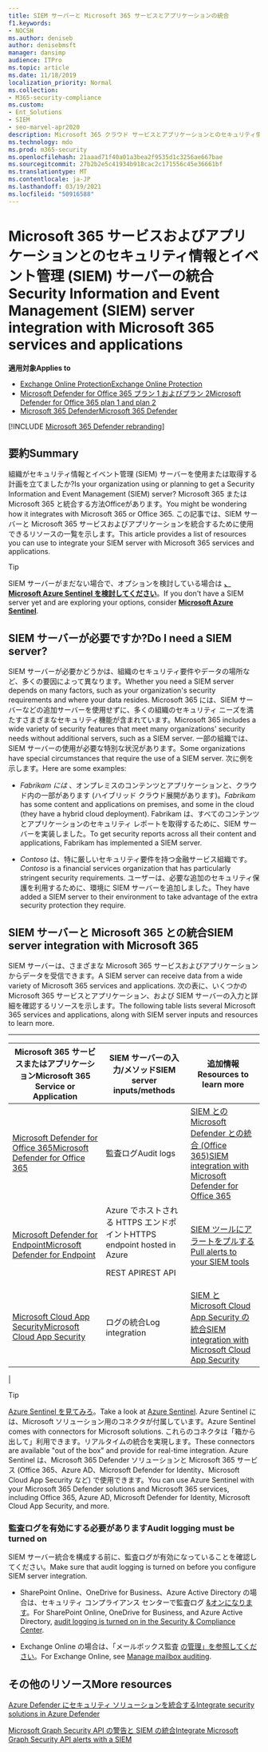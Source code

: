 ```yaml
---
title: SIEM サーバーと Microsoft 365 サービスとアプリケーションの統合
f1.keywords:
- NOCSH
ms.author: deniseb
author: denisebmsft
manager: dansimp
audience: ITPro
ms.topic: article
ms.date: 11/18/2019
localization_priority: Normal
ms.collection:
- M365-security-compliance
ms.custom:
- Ent_Solutions
- SIEM
- seo-marvel-apr2020
description: Microsoft 365 クラウド サービスとアプリケーションとのセキュリティ情報とイベント管理 (SIEM) サーバーの統合の概要を確認する
ms.technology: mdo
ms.prod: m365-security
ms.openlocfilehash: 21aaad71f40a01a3bea2f9535d1c3256ae667bae
ms.sourcegitcommit: 27b2b2e5c41934b918cac2c171556c45e36661bf
ms.translationtype: MT
ms.contentlocale: ja-JP
ms.lasthandoff: 03/19/2021
ms.locfileid: "50916588"
---
```

# <a name="security-information-and-event-management-siem-server-integration-with-microsoft-365-services-and-applications"></a><span data-ttu-id="c6338-103">Microsoft 365 サービスおよびアプリケーションとのセキュリティ情報とイベント管理 (SIEM) サーバーの統合</span><span class="sxs-lookup"><span data-stu-id="c6338-103">Security Information and Event Management (SIEM) server integration with Microsoft 365 services and applications</span></span>

<span data-ttu-id="c6338-104">**適用対象**</span><span class="sxs-lookup"><span data-stu-id="c6338-104">**Applies to**</span></span>
- [<span data-ttu-id="c6338-105">Exchange Online Protection</span><span class="sxs-lookup"><span data-stu-id="c6338-105">Exchange Online Protection</span></span>](exchange-online-protection-overview.md)
- [<span data-ttu-id="c6338-106">Microsoft Defender for Office 365 プラン 1 およびプラン 2</span><span class="sxs-lookup"><span data-stu-id="c6338-106">Microsoft Defender for Office 365 plan 1 and plan 2</span></span>](office-365-atp.md)
- [<span data-ttu-id="c6338-107">Microsoft 365 Defender</span><span class="sxs-lookup"><span data-stu-id="c6338-107">Microsoft 365 Defender</span></span>](../mtp/microsoft-threat-protection.md)

[!INCLUDE [Microsoft 365 Defender rebranding](../includes/microsoft-defender-for-office.md)]

## <a name="summary"></a><span data-ttu-id="c6338-108">要約</span><span class="sxs-lookup"><span data-stu-id="c6338-108">Summary</span></span>

<span data-ttu-id="c6338-109">組織がセキュリティ情報とイベント管理 (SIEM) サーバーを使用または取得する計画を立てましたか?</span><span class="sxs-lookup"><span data-stu-id="c6338-109">Is your organization using or planning to get a Security Information and Event Management (SIEM) server?</span></span> <span data-ttu-id="c6338-110">Microsoft 365 または Microsoft 365 と統合する方法Officeがあります。</span><span class="sxs-lookup"><span data-stu-id="c6338-110">You might be wondering how it integrates with Microsoft 365 or Office 365.</span></span> <span data-ttu-id="c6338-111">この記事では、SIEM サーバーと Microsoft 365 サービスおよびアプリケーションを統合するために使用できるリソースの一覧を示します。</span><span class="sxs-lookup"><span data-stu-id="c6338-111">This article provides a list of resources you can use to integrate your SIEM server with Microsoft 365 services and applications.</span></span>

> [!TIP]
> <span data-ttu-id="c6338-112">SIEM サーバーがまだない場合で、オプションを検討している場合は **[、Microsoft Azure Sentinel を検討してください](/azure/sentinel/overview)**。</span><span class="sxs-lookup"><span data-stu-id="c6338-112">If you don't have a SIEM server yet and are exploring your options, consider **[Microsoft Azure Sentinel](/azure/sentinel/overview)**.</span></span>

## <a name="do-i-need-a-siem-server"></a><span data-ttu-id="c6338-113">SIEM サーバーが必要ですか?</span><span class="sxs-lookup"><span data-stu-id="c6338-113">Do I need a SIEM server?</span></span>

<span data-ttu-id="c6338-114">SIEM サーバーが必要かどうかは、組織のセキュリティ要件やデータの場所など、多くの要因によって異なります。</span><span class="sxs-lookup"><span data-stu-id="c6338-114">Whether you need a SIEM server depends on many factors, such as your organization's security requirements and where your data resides.</span></span> <span data-ttu-id="c6338-115">Microsoft 365 には、SIEM サーバーなどの追加サーバーを使用せずに、多くの組織のセキュリティ ニーズを満たすさまざまなセキュリティ機能が含まれています。</span><span class="sxs-lookup"><span data-stu-id="c6338-115">Microsoft 365 includes a wide variety of security features that meet many organizations' security needs without additional servers, such as a SIEM server.</span></span> <span data-ttu-id="c6338-116">一部の組織では、SIEM サーバーの使用が必要な特別な状況があります。</span><span class="sxs-lookup"><span data-stu-id="c6338-116">Some organizations have special circumstances that require the use of a SIEM server.</span></span> <span data-ttu-id="c6338-117">次に例を示します。</span><span class="sxs-lookup"><span data-stu-id="c6338-117">Here are some examples:</span></span>

- <span data-ttu-id="c6338-118">*Fabrikam には* 、オンプレミスのコンテンツとアプリケーションと、クラウド内の一部があります (ハイブリッド クラウド展開があります)。</span><span class="sxs-lookup"><span data-stu-id="c6338-118">*Fabrikam* has some content and applications on premises, and some in the cloud (they have a hybrid cloud deployment).</span></span> <span data-ttu-id="c6338-119">Fabrikam は、すべてのコンテンツとアプリケーションのセキュリティ レポートを取得するために、SIEM サーバーを実装しました。</span><span class="sxs-lookup"><span data-stu-id="c6338-119">To get security reports across all their content and applications, Fabrikam has implemented a SIEM server.</span></span>

- <span data-ttu-id="c6338-120">*Contoso* は、特に厳しいセキュリティ要件を持つ金融サービス組織です。</span><span class="sxs-lookup"><span data-stu-id="c6338-120">*Contoso* is a financial services organization that has particularly stringent security requirements.</span></span> <span data-ttu-id="c6338-121">ユーザーは、必要な追加のセキュリティ保護を利用するために、環境に SIEM サーバーを追加しました。</span><span class="sxs-lookup"><span data-stu-id="c6338-121">They have added a SIEM server to their environment to take advantage of the extra security protection they require.</span></span>

## <a name="siem-server-integration-with-microsoft-365"></a><span data-ttu-id="c6338-122">SIEM サーバーと Microsoft 365 との統合</span><span class="sxs-lookup"><span data-stu-id="c6338-122">SIEM server integration with Microsoft 365</span></span>

<span data-ttu-id="c6338-123">SIEM サーバーは、さまざまな Microsoft 365 サービスおよびアプリケーションからデータを受信できます。</span><span class="sxs-lookup"><span data-stu-id="c6338-123">A SIEM server can receive data from a wide variety of Microsoft 365 services and applications.</span></span> <span data-ttu-id="c6338-124">次の表に、いくつかの Microsoft 365 サービスとアプリケーション、および SIEM サーバーの入力と詳細を確認するリソースを示します。</span><span class="sxs-lookup"><span data-stu-id="c6338-124">The following table lists several Microsoft 365 services and applications, along with SIEM server inputs and resources to learn more.</span></span>

****

|<span data-ttu-id="c6338-125">Microsoft 365 サービスまたはアプリケーション</span><span class="sxs-lookup"><span data-stu-id="c6338-125">Microsoft 365 Service or Application</span></span>|<span data-ttu-id="c6338-126">SIEM サーバーの入力/メソッド</span><span class="sxs-lookup"><span data-stu-id="c6338-126">SIEM server inputs/methods</span></span>|<span data-ttu-id="c6338-127">追加情報</span><span class="sxs-lookup"><span data-stu-id="c6338-127">Resources to learn more</span></span>|
|---|---|---|
|[<span data-ttu-id="c6338-128">Microsoft Defender for Office 365</span><span class="sxs-lookup"><span data-stu-id="c6338-128">Microsoft Defender for Office 365</span></span>](office-365-atp.md)|<span data-ttu-id="c6338-129">監査ログ</span><span class="sxs-lookup"><span data-stu-id="c6338-129">Audit logs</span></span>|[<span data-ttu-id="c6338-130">SIEM との Microsoft Defender との統合 (Office 365)</span><span class="sxs-lookup"><span data-stu-id="c6338-130">SIEM integration with Microsoft Defender for Office 365</span></span>](siem-integration-with-office-365-ti.md)|
|[<span data-ttu-id="c6338-131">Microsoft Defender for Endpoint</span><span class="sxs-lookup"><span data-stu-id="c6338-131">Microsoft Defender for Endpoint</span></span>](/windows/security/threat-protection/)|<span data-ttu-id="c6338-132">Azure でホストされる HTTPS エンドポイント</span><span class="sxs-lookup"><span data-stu-id="c6338-132">HTTPS endpoint hosted in Azure</span></span> <p> <span data-ttu-id="c6338-133">REST API</span><span class="sxs-lookup"><span data-stu-id="c6338-133">REST API</span></span>|[<span data-ttu-id="c6338-134">SIEM ツールにアラートをプルする</span><span class="sxs-lookup"><span data-stu-id="c6338-134">Pull alerts to your SIEM tools</span></span>](/windows/security/threat-protection/microsoft-defender-atp/configure-siem)|
|[<span data-ttu-id="c6338-135">Microsoft Cloud App Security</span><span class="sxs-lookup"><span data-stu-id="c6338-135">Microsoft Cloud App Security</span></span>](/cloud-app-security/what-is-cloud-app-security)|<span data-ttu-id="c6338-136">ログの統合</span><span class="sxs-lookup"><span data-stu-id="c6338-136">Log integration</span></span>|[<span data-ttu-id="c6338-137">SIEM と Microsoft Cloud App Security の統合</span><span class="sxs-lookup"><span data-stu-id="c6338-137">SIEM integration with Microsoft Cloud App Security</span></span>](/cloud-app-security/siem)|
|

> [!TIP]
> <span data-ttu-id="c6338-138">[Azure Sentinel を見てみろ](/azure/sentinel/overview)。</span><span class="sxs-lookup"><span data-stu-id="c6338-138">Take a look at [Azure Sentinel](/azure/sentinel/overview).</span></span> <span data-ttu-id="c6338-139">Azure Sentinel には、Microsoft ソリューション用のコネクタが付属しています。</span><span class="sxs-lookup"><span data-stu-id="c6338-139">Azure Sentinel comes with connectors for Microsoft solutions.</span></span> <span data-ttu-id="c6338-140">これらのコネクタは「箱から出して」利用できます。リアルタイムの統合を実現します。</span><span class="sxs-lookup"><span data-stu-id="c6338-140">These connectors are available "out of the box" and provide for real-time integration.</span></span> <span data-ttu-id="c6338-141">Azure Sentinel は、Microsoft 365 Defender ソリューションと Microsoft 365 サービス (Office 365、Azure AD、Microsoft Defender for Identity、Microsoft Cloud App Security など) で使用できます。</span><span class="sxs-lookup"><span data-stu-id="c6338-141">You can use Azure Sentinel with your Microsoft 365 Defender solutions and Microsoft 365 services, including Office 365, Azure AD, Microsoft Defender for Identity, Microsoft Cloud App Security, and more.</span></span>

### <a name="audit-logging-must-be-turned-on"></a><span data-ttu-id="c6338-142">監査ログを有効にする必要があります</span><span class="sxs-lookup"><span data-stu-id="c6338-142">Audit logging must be turned on</span></span>

<span data-ttu-id="c6338-143">SIEM サーバー統合を構成する前に、監査ログが有効になっていることを確認してください。</span><span class="sxs-lookup"><span data-stu-id="c6338-143">Make sure that audit logging is turned on before you configure SIEM server integration.</span></span>

- <span data-ttu-id="c6338-144">SharePoint Online、OneDrive for Business、Azure Active Directory の場合は、セキュリティ コンプライアンス センターで監査ログ [&オンになります](../../compliance/turn-audit-log-search-on-or-off.md)。</span><span class="sxs-lookup"><span data-stu-id="c6338-144">For SharePoint Online, OneDrive for Business, and Azure Active Directory, [audit logging is turned on in the Security & Compliance Center](../../compliance/turn-audit-log-search-on-or-off.md).</span></span>

- <span data-ttu-id="c6338-145">Exchange Online の場合は、「メールボックス監査 [の管理」を参照してください](../../compliance/enable-mailbox-auditing.md)。</span><span class="sxs-lookup"><span data-stu-id="c6338-145">For Exchange Online, see [Manage mailbox auditing](../../compliance/enable-mailbox-auditing.md).</span></span>

## <a name="more-resources"></a><span data-ttu-id="c6338-146">その他のリソース</span><span class="sxs-lookup"><span data-stu-id="c6338-146">More resources</span></span>

[<span data-ttu-id="c6338-147">Azure Defender にセキュリティ ソリューションを統合する</span><span class="sxs-lookup"><span data-stu-id="c6338-147">Integrate security solutions in Azure Defender</span></span>](/azure/security-center/security-center-partner-integration#exporting-data-to-a-siem)

[<span data-ttu-id="c6338-148">Microsoft Graph Security API の警告と SIEM の統合</span><span class="sxs-lookup"><span data-stu-id="c6338-148">Integrate Microsoft Graph Security API alerts with a SIEM</span></span>](/graph/security-integration)